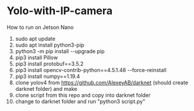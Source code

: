 # Yolo-with-IP-camera

How to run on Jetson Nano

1. sudo apt update
2. sudo apt install python3-pip
3. python3 -m pip install --upgrade pip
4. pip3 install Pillow
5. pip3 install protobuf==3.5.2
6. pip3 install opencv-contrib-python==4.5.1.48 --force-reinstall
7. pip3 install numpy==1.19.4
8. clone yolov4 from https://github.com/AlexeyAB/darknet (should create darknet folder) and make
9. clone script from this repo and copy into darknet folder
10. change to darknet folder and run "python3 script.py"
